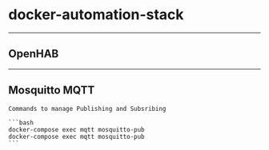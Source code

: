 # docker-automation-stack

---
## OpenHAB

---
## Mosquitto MQTT
    Commands to manage Publishing and Subsribing
    
    ```bash
    docker-compose exec mqtt mosquitto-pub
    docker-compose exec mqtt mosquitto-pub
    ```

